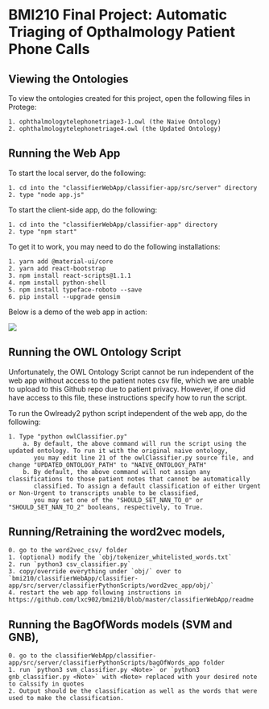 # BMI210 Final Project: Automatic Triaging of Opthalmology Patient Phone Calls

## Viewing the Ontologies
To view the ontologies created for this project, open the following files in Protege:

    1. ophthalmologytelephonetriage3-1.owl (the Naive Ontology)
    2. ophthalmologytelephonetriage4.owl (the Updated Ontology)

## Running the Web App
To start the local server, do the following:

    1. cd into the "classifierWebApp/classifier-app/src/server" directory
    2. type "node app.js"

To start the client-side app, do the following:

    1. cd into the "classifierWebApp/classifier-app" directory
    2. type "npm start"

To get it to work, you may need to do the following installations:

    1. yarn add @material-ui/core
    2. yarn add react-bootstrap
    3. npm install react-scripts@1.1.1
    4. npm install python-shell
    5. npm install typeface-roboto --save
    6. pip install --upgrade gensim
    
Below is a demo of the web app in action:

[![](http://img.youtube.com/vi/2uIzoLlQzGY/0.jpg)](http://www.youtube.com/watch?v=2uIzoLlQzGY "Web App Demo")

## Running the OWL Ontology Script
Unfortunately, the OWL Ontology Script cannot be run independent of the web app without access to the patient notes csv file, 
which we are unable to upload to this Github repo due to patient privacy. However, if one did have access to this file, these instructions 
specify how to run the script.

To run the Owlready2 python script independent of the web app, do the following:

    1. Type "python owlClassifier.py"
        a. By default, the above command will run the script using the updated ontology. To run it with the original naive ontology,
           you may edit line 21 of the owlClassifier.py source file, and change "UPDATED_ONTOLOGY_PATH" to "NAIVE_ONTOLOGY_PATH"
        b. By default, the above command will not assign any classifications to those patient notes that cannot be automatically 
           classified. To assign a default classification of either Urgent or Non-Urgent to transcripts unable to be classified, 
           you may set one of the "SHOULD_SET_NAN_TO_0" or "SHOULD_SET_NAN_TO_2" booleans, respectively, to True. 

## Running/Retraining the word2vec models,
    0. go to the word2vec_csv/ folder
    1. (optional) modify the `obj/tokenizer_whitelisted_words.txt`
    2. run `python3 csv_classifier.py`
    3. copy/override everything under `obj/` over to `bmi210/classifierWebApp/classifier-app/src/server/classifierPythonScripts/word2vec_app/obj/`
    4. restart the web app following instructions in https://github.com/lxc902/bmi210/blob/master/classifierWebApp/readme

## Running the BagOfWords models (SVM and GNB),
    0. go to the classifierWebApp/classifier-app/src/server/classifierPythonScripts/bagOfWords_app folder
    1. run `python3 svm_classifier.py <Note>` or `python3 gnb_classifier.py <Note>` with <Note> replaced with your desired note to calssify in quotes
    2. Output should be the classification as well as the words that were used to make the classification.
